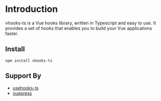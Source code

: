 # Introduction

vhooks-ts is a Vue hooks library, written in Typescript and easy to use. It provides a set of hooks that enables you to build your Vue applications faster.

## Install

`npm install vhooks-ts`

## Support By

- [usehooks-ts](https://usehooks-ts.com/)
- [vuepress](https://vuepress.vuejs.org/)
